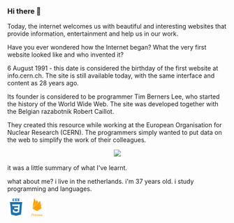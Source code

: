 ### Hi there 👋

Today, the internet welcomes us with beautiful and interesting websites that provide information, entertainment and help us in our work.

Have you ever wondered how the Internet began? What the very first website looked like and who invented it?

6 August 1991 - this date is considered the birthday of the first website at info.cern.ch. The site is still available today, with the same interface and content as 28 years ago.

Its founder is considered to be programmer Tim Berners Lee, who started the history of the World Wide Web. The site was developed together with the Belgian razabotnik Robert Caillot.

They created this resource while working at the European Organisation for Nuclear Research (CERN). The programmers simply wanted to put data on the web to simplify the work of their colleagues.

<div id="header" align="center">
<img src="https://media.giphy.com/media/VbnUQpnihPSIgIXuZv/giphy.gif" width="300"/>
</div>


it was a little summary of what I've learnt. 

what about me? i live in the netherlands. i'm 37 years old. i study programming and languages. 


<div>
<img src="https://github.com/devicons/devicon/blob/master/icons/css3/css3-plain-wordmark.svg"  title="CSS3" alt="CSS" width="40" height="40"/>&nbsp;
<img src="https://github.com/devicons/devicon/blob/master/icons/firebase/firebase-plain-wordmark.svg" title="Firebase" alt="Firebase" width="40" height="40"/>&nbsp;
</div> 
